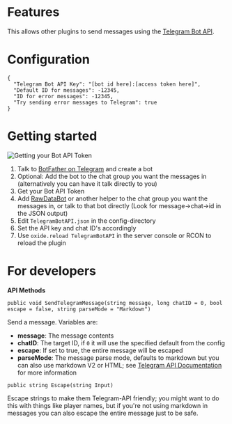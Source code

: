 # Features
This allows other plugins to send messages using the [Telegram Bot API](https://core.telegram.org/bots).

# Configuration
```
{
  "Telegram Bot API Key": "[bot id here]:[access token here]",
  "Default ID for messages": -12345,
  "ID for error messages": -12345,
  "Try sending error messages to Telegram": true
}
```

# Getting started
![Getting your Bot API Token](https://i.imgur.com/4EqSfQt.png)

1. Talk to [BotFather on Telegram](https://t.me/BotFather) and create a bot
2. Optional: Add the bot to the chat group you want the messages in (alternatively you can have it talk directly to you)
3. Get your Bot API Token
4. Add [RawDataBot](https://t.me/RawDataBot) or another helper to the chat group you want the messages in, or talk to that bot directly (Look for message->chat->id in the JSON output)
5. Edit `TelegramBotAPI.json` in the config-directory
6. Set the API key and chat ID's accordingly
7. Use `oxide.reload TelegramBotAPI` in the server console or RCON to reload the plugin

# For developers
**API Methods**

`public void SendTelegramMessage(string message, long chatID = 0, bool escape = false, string parseMode = "Markdown")`

Send a message. Variables are:
* **message**: The message contents
* **chatID**: The target ID, if `0` it will use the specified default from the config
* **escape**: If set to true, the entire message will be escaped
* **parseMode**: The message parse mode, defaults to markdown but you can also use markdown V2 or HTML; see [Telegram API Documentation](https://core.telegram.org/bots/api#formatting-options) for more information

`public string Escape(string Input)`

Escape strings to make them Telegram-API friendly; you might want to do this with things like player names, but if you're not using markdown in messages you can also escape the entire message just to be safe.

